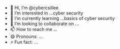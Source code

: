 - 👋 Hi, I’m @cybercsillee
- 👀 I’m interested in ...cyber security
- 🌱 I’m currently learning ...basics of cyber security
- 💞️ I’m looking to collaborate on ...
- 📫 How to reach me ...
- 😄 Pronouns: ...
- ⚡ Fun fact: ...

<!---
cybercsillee/cybercsillee is a ✨ special ✨ repository because its `README.md` (this file) appears on your GitHub profile.
You can click the Preview link to take a look at your changes.
--->
